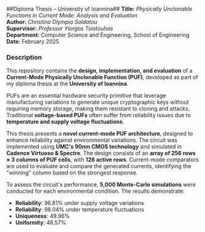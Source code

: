 ##Diploma Thesis – University of Ioannina##
**Title:** *Physically Unclonable Functions in Current Mode: Analysis and Evaluation*  
**Author:** *Christina Olympia Soldatou*  
**Supervisor:** *Professor Yiorgos Tsiatouhas*  
**Department:** Computer Science and Engineering, School of Engineering  
**Date:** February 2025  

### **Description**  
This repository contains the **design, implementation, and evaluation** of a **Current-Mode Physically Unclonable Function (PUF)**, developed as part of my diploma thesis at the **University of Ioannina**.  

PUFs are an essential hardware security primitive that leverage manufacturing variations to generate unique cryptographic keys without requiring memory storage, making them resistant to cloning and attacks. Traditional **voltage-based PUFs** often suffer from reliability issues due to **temperature and supply voltage fluctuations**.  

This thesis presents a **novel current-mode PUF architecture**, designed to enhance reliability against environmental variations. The circuit was implemented using **UMC's 90nm CMOS technology** and simulated in **Cadence Virtuoso & Spectre**. The design consists of an **array of 256 rows × 3 columns of PUF cells**, with **128 active rows**. Current-mode comparators are used to evaluate and compare the generated currents, identifying the "winning" column based on the strongest response.  

To assess the circuit's performance, **5,000 Monte-Carlo simulations** were conducted for each environmental condition. The results demonstrate:  
- **Reliability**: 96.81% under supply voltage variations  
- **Reliability**: 98.04% under temperature fluctuations  
- **Uniqueness**: 49.96%  
- **Uniformity**: 48.57%  
